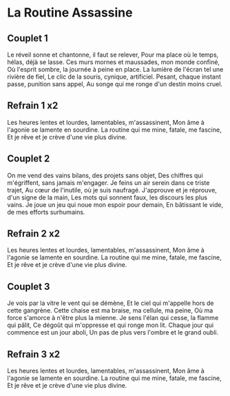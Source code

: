 # La Routine Assassine

## Couplet 1

Le réveil sonne et chantonne, il faut se relever,
Pour ma place où le temps, hélas, déjà se lasse.
Ces murs mornes et maussades, mon monde confiné,
Où l'esprit sombre, la journée à peine en place.
La lumière de l'écran tel une rivière de fiel,
Le clic de la souris, cynique, artificiel.
Pesant, chaque instant passe, punition sans appel,
Au songe qui me ronge d'un destin moins cruel.

## Refrain 1 x2

Les heures lentes et lourdes, lamentables, m'assassinent,
Mon âme à l'agonie se lamente en sourdine.
La routine qui me mine, fatale, me fascine,
Et je rêve et je crève d'une vie plus divine.

## Couplet 2

On me vend des vains bilans, des projets sans objet,
Des chiffres qui m'égriffent, sans jamais m'engager.
Je feins un air serein dans ce triste trajet,
Au cœur de l'inutile, où je suis naufragé.
J'approuve et je réprouve, d'un signe de la main,
Les mots qui sonnent faux, les discours les plus vains.
Je joue un jeu qui noue mon espoir pour demain,
En bâtissant le vide, de mes efforts surhumains.

## Refrain 2 x2

Les heures lentes et lourdes, lamentables, m'assassinent,
Mon âme à l'agonie se lamente en sourdine.
La routine qui me mine, fatale, me fascine,
Et je rêve et je crève d'une vie plus divine.

## Couplet 3

Je vois par la vitre le vent qui se démène,
Et le ciel qui m'appelle hors de cette gangrène.
Cette chaise est ma braise, ma cellule, ma peine,
Où ma force s'amorce à n'être plus la mienne.
Je sens l'élan qui cesse, la flamme qui pâlit,
Ce dégoût qui m'oppresse et qui ronge mon lit.
Chaque jour qui commence est un jour aboli,
Un pas de plus vers l'ombre et le grand oubli.

## Refrain 3 x2

Les heures lentes et lourdes, lamentables, m'assassinent,
Mon âme à l'agonie se lamente en sourdine.
La routine qui me mine, fatale, me fascine,
Et je rêve et je crève d'une vie plus divine.
